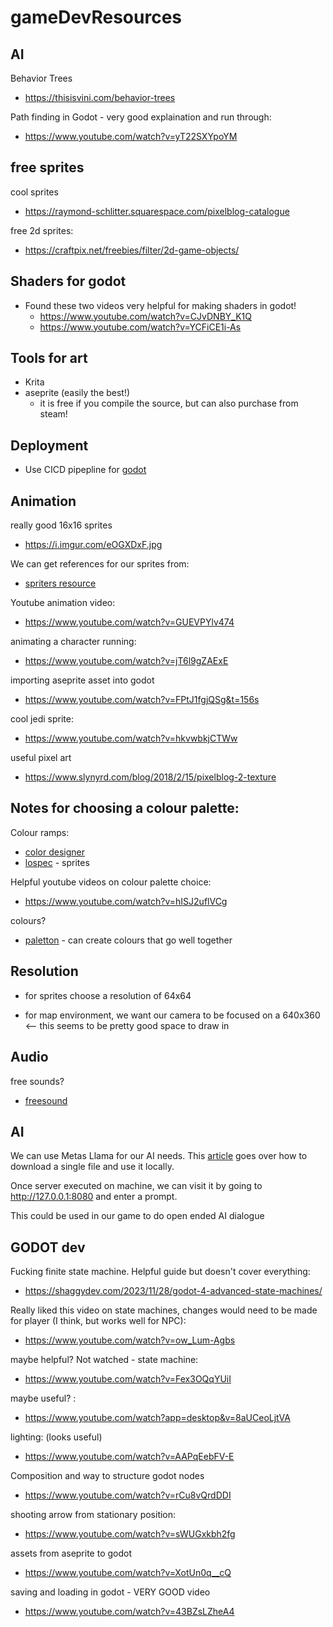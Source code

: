 # gameDevResources



## AI

Behavior Trees
- https://thisisvini.com/behavior-trees

Path finding in Godot - very good explaination and run through:
- https://www.youtube.com/watch?v=yT22SXYpoYM

## free sprites

cool sprites
- https://raymond-schlitter.squarespace.com/pixelblog-catalogue


free 2d sprites:
- https://craftpix.net/freebies/filter/2d-game-objects/

## Shaders for godot
- Found these two videos very helpful for making shaders in godot!
  - https://www.youtube.com/watch?v=CJvDNBY_K1Q
  - https://www.youtube.com/watch?v=YCFiCE1i-As


## Tools for art

- Krita
- aseprite (easily the best!)
  - it is free if you compile the source, but can also purchase from steam!

## Deployment
- Use CICD pipepline for [godot](https://github.com/abarichello/godot-ci)

## Animation

really good 16x16 sprites
- https://i.imgur.com/eOGXDxF.jpg

We can get references for our sprites from:
- [spriters resource](https://www.spriters-resource.com/)

Youtube animation video:
- https://www.youtube.com/watch?v=GUEVPYlv474

animating a character running:
- https://www.youtube.com/watch?v=jT6l9gZAExE

importing aseprite asset into godot
- https://www.youtube.com/watch?v=FPtJ1fgjQSg&t=156s

cool jedi sprite:
- https://www.youtube.com/watch?v=hkvwbkjCTWw


useful pixel art
- https://www.slynyrd.com/blog/2018/2/15/pixelblog-2-texture

## Notes for choosing a colour palette:


Colour ramps: 
- [color designer](https://colordesigner.io/color-palettes)
- [lospec](https://lospec.com/) - sprites 


Helpful youtube videos on colour palette choice:
- https://www.youtube.com/watch?v=hISJ2uflVCg

colours?
- [paletton](paletton.com) - can create colours that go well together

## Resolution

- for sprites choose a resolution of 64x64

- for map environment, we want our camera to be focused on a 640x360 <-- this seems to be pretty good space to draw in 


## Audio

free sounds?
- [freesound](https://freesound.org/)


## AI

We can use Metas Llama for our AI needs. This [article](https://simonwillison.net/2023/Nov/29/llamafile/) goes over how to download a single file and use it locally. 

Once server executed on machine, we can visit it by going to http://127.0.0.1:8080 and enter a prompt. 

This could be used in our game to do open ended AI dialogue




## GODOT dev

Fucking finite state machine. Helpful guide but doesn't cover everything:
- https://shaggydev.com/2023/11/28/godot-4-advanced-state-machines/

Really liked this video on state machines, changes would need to be made for player (I think, but works well for NPC):
- https://www.youtube.com/watch?v=ow_Lum-Agbs

  
maybe helpful? Not watched - state machine: 
- https://www.youtube.com/watch?v=Fex3OQqYUiI


maybe useful? :
- https://www.youtube.com/watch?app=desktop&v=8aUCeoLjtVA


lighting: (looks useful)
- https://www.youtube.com/watch?v=AAPqEebFV-E


Composition and way to structure godot nodes
- https://www.youtube.com/watch?v=rCu8vQrdDDI

shooting arrow from stationary position:
- https://www.youtube.com/watch?v=sWUGxkbh2fg

assets from aseprite to godot
- https://www.youtube.com/watch?v=XotUn0q__cQ


saving and loading in godot - VERY GOOD video 
- https://www.youtube.com/watch?v=43BZsLZheA4

